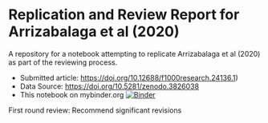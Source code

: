 # Replication and Review Report for Arrizabalaga et al (2020)

A repository for a notebook attempting to replicate Arrizabalaga et al (2020) as part of the reviewing process.

* Submitted article: https://doi.org/10.12688/f1000research.24136.1)
* Data Source: https://doi.org/10.5281/zenodo.3826038
* This notebook on mybinder.org [![Binder](https://mybinder.org/badge_logo.svg)](https://mybinder.org/v2/gh/cameronneylon/replication_report_Arrizabalaga_2020/master)

First round review: Recommend significant revisions
